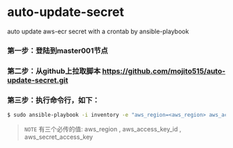 # auto-update-secret
auto update aws-ecr secret with a crontab by ansible-playbook



### 第一步：登陆到master001节点
### 第二步：从github上拉取脚本 https://github.com/mojito515/auto-update-secret.git
### 第三步：执行命令行，如下：
```bash
$ sudo ansible-playbook -i inventory -e "aws_region=<aws_region> aws_access_key_id=<aws_access_key_id> aws_secret_access_key=<aws_secret_access_key>" aws-ecr-creds-os.yml
```
> ``NOTE`` 有三个必传的值:  aws_region , aws_access_key_id , aws_secret_access_key
